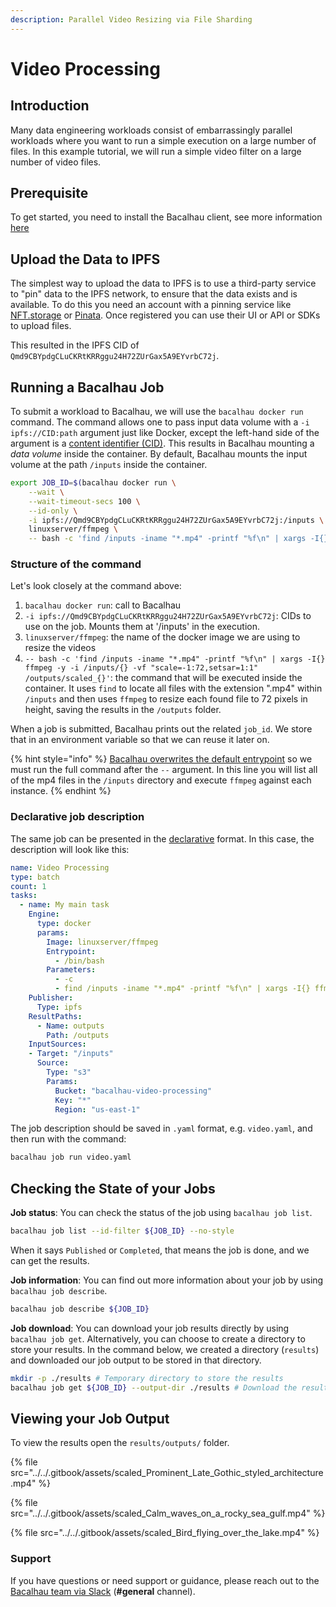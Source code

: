 ```yaml
---
description: Parallel Video Resizing via File Sharding
---
```


# Video Processing

## Introduction

Many data engineering workloads consist of embarrassingly parallel workloads where you want to run a simple execution on a large number of files. In this example tutorial, we will run a simple video filter on a large number of video files.

## Prerequisite[​](http://localhost:3000/examples/data-engineering/simple-parallel-workloads/#prerequisite) <a href="#prerequisite" id="prerequisite"></a>

To get started, you need to install the Bacalhau client, see more information [here](../../getting-started/installation.md)

## Upload the Data to IPFS[​](http://localhost:3000/examples/data-engineering/simple-parallel-workloads/#upload-the-data-to-ipfs) <a href="#upload-the-data-to-ipfs" id="upload-the-data-to-ipfs"></a>

The simplest way to upload the data to IPFS is to use a third-party service to "pin" data to the IPFS network, to ensure that the data exists and is available. To do this you need an account with a pinning service like [NFT.storage](https://nft.storage/) or [Pinata](https://pinata.cloud/). Once registered you can use their UI or API or SDKs to upload files.

This resulted in the IPFS CID of `Qmd9CBYpdgCLuCKRtKRRggu24H72ZUrGax5A9EYvrbC72j`.

## Running a Bacalhau Job[​](http://localhost:3000/examples/data-engineering/simple-parallel-workloads/#running-a-bacalhau-job) <a href="#running-a-bacalhau-job" id="running-a-bacalhau-job"></a>

To submit a workload to Bacalhau, we will use the `bacalhau docker run` command. The command allows one to pass input data volume with a `-i ipfs://CID:path` argument just like Docker, except the left-hand side of the argument is a [content identifier (CID)](https://github.com/multiformats/cid). This results in Bacalhau mounting a _data volume_ inside the container. By default, Bacalhau mounts the input volume at the path `/inputs` inside the container.

```bash
export JOB_ID=$(bacalhau docker run \
    --wait \
    --wait-timeout-secs 100 \
    --id-only \
    -i ipfs://Qmd9CBYpdgCLuCKRtKRRggu24H72ZUrGax5A9EYvrbC72j:/inputs \
    linuxserver/ffmpeg \
    -- bash -c 'find /inputs -iname "*.mp4" -printf "%f\n" | xargs -I{} ffmpeg -y -i /inputs/{} -vf "scale=-1:72,setsar=1:1" /outputs/scaled_{}' )
```

### Structure of the command[​](http://localhost:3000/examples/data-engineering/simple-parallel-workloads/#structure-of-the-command) <a href="#structure-of-the-command" id="structure-of-the-command"></a>

Let's look closely at the command above:

1. `bacalhau docker run`: call to Bacalhau
2. `-i ipfs://Qmd9CBYpdgCLuCKRtKRRggu24H72ZUrGax5A9EYvrbC72j`: CIDs to use on the job. Mounts them at '/inputs' in the execution.
3. `linuxserver/ffmpeg`: the name of the docker image we are using to resize the videos
4. `-- bash -c 'find /inputs -iname "*.mp4" -printf "%f\n" | xargs -I{} ffmpeg -y -i /inputs/{} -vf "scale=-1:72,setsar=1:1" /outputs/scaled_{}'`: the command that will be executed inside the container. It uses `find` to locate all files with the extension ".mp4" within `/inputs` and then uses `ffmpeg` to resize each found file to 72 pixels in height, saving the results in the `/outputs` folder.

When a job is submitted, Bacalhau prints out the related `job_id`. We store that in an environment variable so that we can reuse it later on.

{% hint style="info" %}
[Bacalhau overwrites the default entrypoint](https://github.com/filecoin-project/bacalhau/blob/v0.2.3/cmd/bacalhau/docker\_run.go#L64) so we must run the full command after the `--` argument. In this line you will list all of the mp4 files in the `/inputs` directory and execute `ffmpeg` against each instance.
{% endhint %}

### Declarative job description[​](http://localhost:3000/examples/data-engineering/simple-parallel-workloads/#declarative-job-description) <a href="#declarative-job-description" id="declarative-job-description"></a>

The same job can be presented in the [declarative](../../setting-up/jobs/job.md) format. In this case, the description will look like this:

```yaml
name: Video Processing
type: batch
count: 1
tasks:
  - name: My main task
    Engine:
      type: docker
      params:
        Image: linuxserver/ffmpeg
        Entrypoint:
          - /bin/bash
        Parameters:
          - -c
          - find /inputs -iname "*.mp4" -printf "%f\n" | xargs -I{} ffmpeg -y -i /inputs/{} -vf "scale=-1:72,setsar=1:1" /outputs/scaled_{}
    Publisher:
      Type: ipfs
    ResultPaths:
      - Name: outputs
        Path: /outputs
    InputSources:
    - Target: "/inputs"
      Source:
        Type: "s3"
        Params:
          Bucket: "bacalhau-video-processing"
          Key: "*"
          Region: "us-east-1"
```

The job description should be saved in `.yaml` format, e.g. `video.yaml`, and then run with the command:

```bash
bacalhau job run video.yaml
```

## Checking the State of your Jobs[​](http://localhost:3000/examples/data-engineering/simple-parallel-workloads/#checking-the-state-of-your-jobs) <a href="#checking-the-state-of-your-jobs" id="checking-the-state-of-your-jobs"></a>

**Job status**: You can check the status of the job using `bacalhau job list`.

```bash
bacalhau job list --id-filter ${JOB_ID} --no-style
```

When it says `Published` or `Completed`, that means the job is done, and we can get the results.

**Job information**: You can find out more information about your job by using `bacalhau job describe`.

```bash
bacalhau job describe ${JOB_ID}
```

**Job download**: You can download your job results directly by using `bacalhau job get`. Alternatively, you can choose to create a directory to store your results. In the command below, we created a directory (`results`) and downloaded our job output to be stored in that directory.

```bash
mkdir -p ./results # Temporary directory to store the results
bacalhau job get ${JOB_ID} --output-dir ./results # Download the results
```

## Viewing your Job Output[​](http://localhost:3000/examples/data-engineering/simple-parallel-workloads/#viewing-your-job-output) <a href="#viewing-your-job-output" id="viewing-your-job-output"></a>

To view the results open the `results/outputs/` folder.

{% file src="../../.gitbook/assets/scaled_Prominent_Late_Gothic_styled_architecture.mp4" %}

{% file src="../../.gitbook/assets/scaled_Calm_waves_on_a_rocky_sea_gulf.mp4" %}

{% file src="../../.gitbook/assets/scaled_Bird_flying_over_the_lake.mp4" %}

### Support[​](http://localhost:3000/examples/data-engineering/simple-parallel-workloads/#support) <a href="#support" id="support"></a>

If you have questions or need support or guidance, please reach out to the [Bacalhau team via Slack](https://bacalhauproject.slack.com/ssb/redirect) (**#general** channel).
